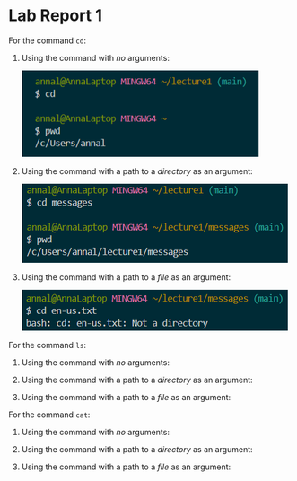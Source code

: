# Lab Report 1

For the command `cd`: 
1. Using the command with *no* arguments:
 
     ![Image](cd1.png)

2. Using the command with a path to a *directory* as an argument:

     ![Image](cd2.png)

3. Using the command with a path to a *file* as an argument:

     ![Image](cd3.png)


For the command `ls`:
1. Using the command with *no* arguments:


2. Using the command with a path to a *directory* as an argument:


3. Using the command with a path to a *file* as an argument:



For the command `cat`: 
1. Using the command with *no* arguments:
 

2. Using the command with a path to a *directory* as an argument:


3. Using the command with a path to a *file* as an argument:




